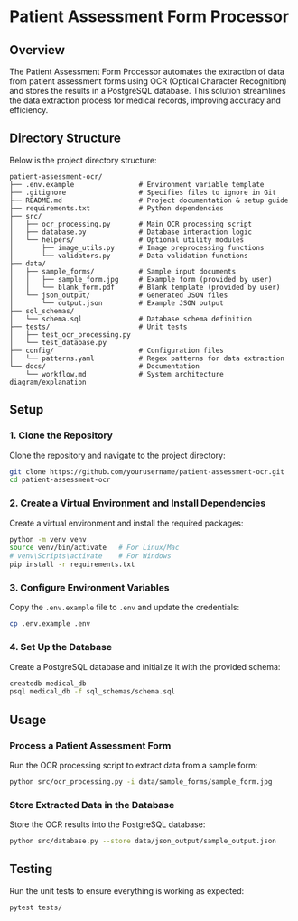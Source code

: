 # Patient Assessment Form Processor

## Overview
The Patient Assessment Form Processor automates the extraction of data from patient assessment forms using OCR (Optical Character Recognition) and stores the results in a PostgreSQL database. This solution streamlines the data extraction process for medical records, improving accuracy and efficiency.

## Directory Structure
Below is the project directory structure:

```plaintext
patient-assessment-ocr/
├── .env.example                # Environment variable template
├── .gitignore                  # Specifies files to ignore in Git
├── README.md                   # Project documentation & setup guide
├── requirements.txt            # Python dependencies
├── src/
│   ├── ocr_processing.py       # Main OCR processing script
│   ├── database.py             # Database interaction logic
│   └── helpers/                # Optional utility modules
│       ├── image_utils.py      # Image preprocessing functions
│       └── validators.py       # Data validation functions
├── data/
│   ├── sample_forms/           # Sample input documents
│   │   ├── sample_form.jpg     # Example form (provided by user)
│   │   └── blank_form.pdf      # Blank template (provided by user)
│   └── json_output/            # Generated JSON files
│       └── output.json         # Example JSON output
├── sql_schemas/
│   └── schema.sql              # Database schema definition
├── tests/                      # Unit tests
│   ├── test_ocr_processing.py
│   └── test_database.py
├── config/                     # Configuration files
│   └── patterns.yaml           # Regex patterns for data extraction
└── docs/                       # Documentation
    └── workflow.md             # System architecture diagram/explanation
```

## Setup

### 1. Clone the Repository
Clone the repository and navigate to the project directory:
```bash
git clone https://github.com/yourusername/patient-assessment-ocr.git
cd patient-assessment-ocr
```

### 2. Create a Virtual Environment and Install Dependencies
Create a virtual environment and install the required packages:
```bash
python -m venv venv
source venv/bin/activate   # For Linux/Mac
# venv\Scripts\activate    # For Windows
pip install -r requirements.txt
```

### 3. Configure Environment Variables
Copy the `.env.example` file to `.env` and update the credentials:
```bash
cp .env.example .env
```

### 4. Set Up the Database
Create a PostgreSQL database and initialize it with the provided schema:
```bash
createdb medical_db
psql medical_db -f sql_schemas/schema.sql
```

## Usage

### Process a Patient Assessment Form
Run the OCR processing script to extract data from a sample form:
```bash
python src/ocr_processing.py -i data/sample_forms/sample_form.jpg
```

### Store Extracted Data in the Database
Store the OCR results into the PostgreSQL database:
```bash
python src/database.py --store data/json_output/sample_output.json
```

## Testing
Run the unit tests to ensure everything is working as expected:
```bash
pytest tests/
```

